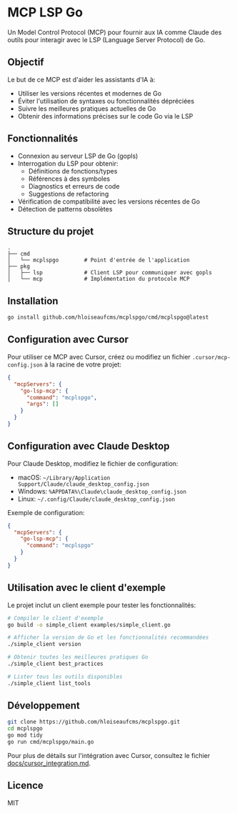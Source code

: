 # MCP LSP Go

Un Model Control Protocol (MCP) pour fournir aux IA comme Claude des outils pour interagir avec le LSP (Language Server Protocol) de Go.

## Objectif

Le but de ce MCP est d'aider les assistants d'IA à:
- Utiliser les versions récentes et modernes de Go
- Éviter l'utilisation de syntaxes ou fonctionnalités dépréciées
- Suivre les meilleures pratiques actuelles de Go
- Obtenir des informations précises sur le code Go via le LSP

## Fonctionnalités

- Connexion au serveur LSP de Go (gopls)
- Interrogation du LSP pour obtenir:
  - Définitions de fonctions/types
  - Références à des symboles
  - Diagnostics et erreurs de code
  - Suggestions de refactoring
- Vérification de compatibilité avec les versions récentes de Go
- Détection de patterns obsolètes

## Structure du projet

```
.
├── cmd
│   └── mcplspgo        # Point d'entrée de l'application
├── pkg
│   ├── lsp             # Client LSP pour communiquer avec gopls
│   └── mcp             # Implémentation du protocole MCP
```

## Installation

```bash
go install github.com/hloiseaufcms/mcplspgo/cmd/mcplspgo@latest
```

## Configuration avec Cursor

Pour utiliser ce MCP avec Cursor, créez ou modifiez un fichier `.cursor/mcp-config.json` à la racine de votre projet:

```json
{
  "mcpServers": {
    "go-lsp-mcp": {
      "command": "mcplspgo",
      "args": []
    }
  }
}
```

## Configuration avec Claude Desktop

Pour Claude Desktop, modifiez le fichier de configuration:
- macOS: `~/Library/Application Support/Claude/claude_desktop_config.json`
- Windows: `%APPDATA%\Claude\claude_desktop_config.json`
- Linux: `~/.config/Claude/claude_desktop_config.json`

Exemple de configuration:

```json
{
  "mcpServers": {
    "go-lsp-mcp": {
      "command": "mcplspgo"
    }
  }
}
```

## Utilisation avec le client d'exemple

Le projet inclut un client exemple pour tester les fonctionnalités:

```bash
# Compiler le client d'exemple
go build -o simple_client examples/simple_client.go

# Afficher la version de Go et les fonctionnalités recommandées
./simple_client version

# Obtenir toutes les meilleures pratiques Go
./simple_client best_practices

# Lister tous les outils disponibles
./simple_client list_tools
```

## Développement

```bash
git clone https://github.com/hloiseaufcms/mcplspgo.git
cd mcplspgo
go mod tidy
go run cmd/mcplspgo/main.go
```

Pour plus de détails sur l'intégration avec Cursor, consultez le fichier [docs/cursor_integration.md](docs/cursor_integration.md).

## Licence

MIT 